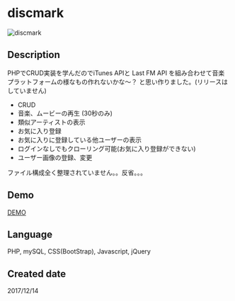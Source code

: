 # discmark

![discmark](https://user-images.githubusercontent.com/33841025/39553454-ca4d55a2-4ea8-11e8-94fe-8ff457fd2847.gif)

## Description

PHPでCRUD実装を学んだのでiTunes APIと Last FM API を組み合わせて音楽プラットフォームの様なもの作れないかな〜？
と思い作りました。(リリースはしていません)  
- CRUD
- 音楽、ムービーの再生 (30秒のみ)
- 類似アーティストの表示
- お気に入り登録
- お気に入りに登録している他ユーザーの表示
- ログインなしでもクローリング可能(お気に入り登録ができない)
- ユーザー画像の登録、変更

ファイル構成全く整理されていません。。反省。。。

## Demo

[DEMO](https://yamashita-ksk.sakura.ne.jp/discmark/discmark_search.php)


## Language
PHP, mySQL, CSS(BootStrap), Javascript, jQuery

## Created date

2017/12/14
